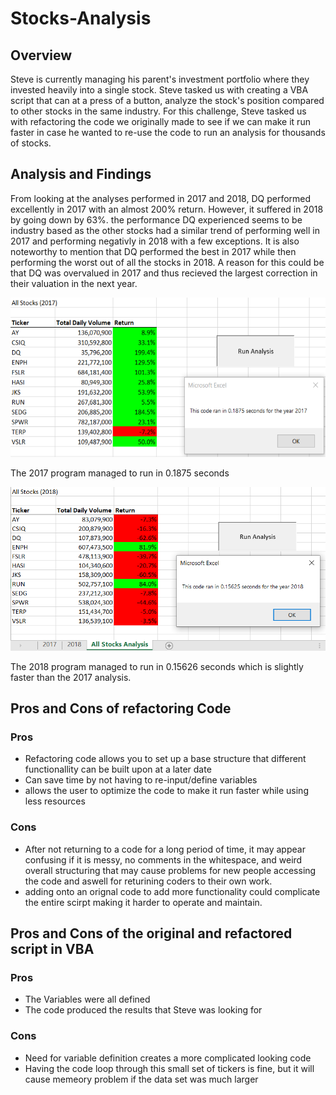 # Stocks-Analysis
## Overview
 Steve is currently managing his parent's investment portfolio where they invested heavily into a single stock. Steve tasked us with creating a VBA script that can at a press of a button, analyze the stock's position compared to other stocks in the same industry. For this challenge, Steve tasked us with refactoring the code we originally made to see if we can make it run faster in case he wanted to re-use the code to run an analysis for thousands of stocks.

## Analysis and Findings
 From looking at the analyses performed in 2017 and 2018, DQ performed excellently in 2017 with an almost 200% return. However, it suffered in 2018 by going down by 63%. the performance DQ experienced seems to be industry based as the other stocks had a similar trend of performing well in 2017 and performing negativly in 2018 with a few exceptions. It is also noteworthy to mention that DQ performed the best in 2017 while then performing the worst out of all the stocks in 2018. A reason for this could be  that DQ was overvalued in 2017 and thus recieved the largest correction in their valuation in the next year.

![2017Analysis](https://github.com/PeterAlesio/Stocks-Analysis/blob/main/Resources/VBA%20Challenge%202017.png)

The 2017 program managed to run in 0.1875 seconds

![2018Analysis](https://github.com/PeterAlesio/Stocks-Analysis/blob/main/Resources/VBA%20Challenge%202018.png)

The 2018 program managed to run in 0.15626 seconds which is slightly faster than the 2017 analysis.

## Pros and Cons of refactoring Code
### Pros
 - Refactoring code allows you to set up a base structure that different functionallity can be built upon at a later date
 - Can save time by not having to re-input/define variables 
 - allows the user to optimize the code to make it run faster while using less resources
 
### Cons
 - After not returning to a code for a long period of time, it may appear confusing if it is messy, no comments in the whitespace, and weird overall structuring that may cause problems for new people accessing the code and aswell for returining coders to their own work.
 - adding onto an orignal code to add more functionality could complicate the entire scirpt making it harder to operate and maintain.

## Pros and Cons of the original and refactored script in VBA
### Pros 
 - The Variables were all defined 
 - The code produced the results that Steve was looking for

### Cons
 - Need for variable definition creates a more complicated looking code
 - Having the code loop through this small set of tickers is fine, but it will cause memeory problem if the data set was much larger
